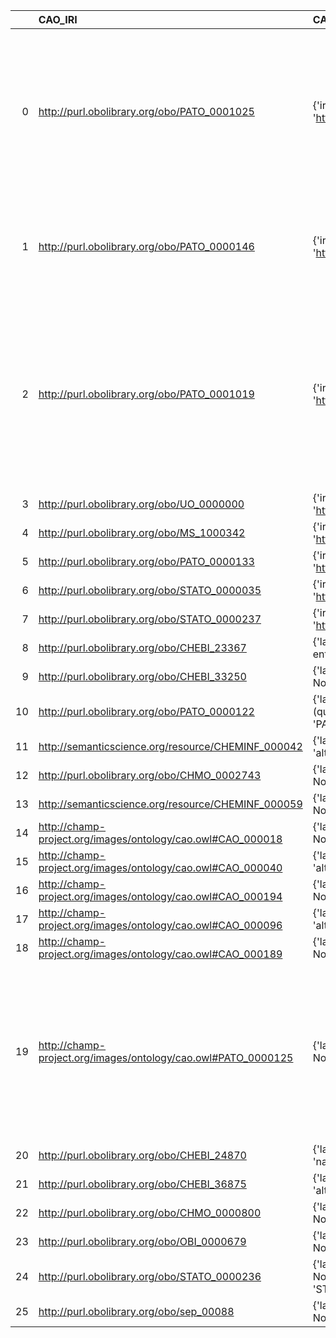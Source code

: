 |    | CAO_IRI                                                       | CAO_DESC                                                                                                     | MS_IRI                                       | MS_DESC                                                 | MS_DEF                                                                                                                      |
|---:|:--------------------------------------------------------------|:-------------------------------------------------------------------------------------------------------------|:---------------------------------------------|:--------------------------------------------------------|:----------------------------------------------------------------------------------------------------------------------------|
|  0 | http://purl.obolibrary.org/obo/PATO_0001025                   | {'iri': 'http://purl.obolibrary.org/obo/PATO_0001025'}                                                       | http://purl.obolibrary.org/obo/PATO_0001025  | {'iri': 'http://purl.obolibrary.org/obo/PATO_0001025'}  | ["A physical quality that inheres in a bearer by virtue of the bearer's amount of force per unit area it exerts."]          |
|  1 | http://purl.obolibrary.org/obo/PATO_0000146                   | {'iri': 'http://purl.obolibrary.org/obo/PATO_0000146'}                                                       | http://purl.obolibrary.org/obo/PATO_0000146  | {'iri': 'http://purl.obolibrary.org/obo/PATO_0000146'}  | ['A physical quality of the thermal energy of a system. [PATO]']                                                            |
|  2 | http://purl.obolibrary.org/obo/PATO_0001019                   | {'iri': 'http://purl.obolibrary.org/obo/PATO_0001019'}                                                       | http://purl.obolibrary.org/obo/PATO_0001019  | {'iri': 'http://purl.obolibrary.org/obo/PATO_0001019'}  | ["A physical quality which inheres in a bearer by virtue of some influence is exerted by the bearer's mass per unit size."] |
|  3 | http://purl.obolibrary.org/obo/UO_0000000                     | {'iri': 'http://purl.obolibrary.org/obo/UO_0000000'}                                                         | http://purl.obolibrary.org/obo/UO_0000000    | {'iri': 'http://purl.obolibrary.org/obo/UO_0000000'}    | []                                                                                                                          |
|  4 | http://purl.obolibrary.org/obo/MS_1000342                     | {'iri': 'http://purl.obolibrary.org/obo/MS_1000342'}                                                         | http://purl.obolibrary.org/obo/MS_1000342    | {'iri': 'http://purl.obolibrary.org/obo/MS_1000342'}    | []                                                                                                                          |
|  5 | http://purl.obolibrary.org/obo/PATO_0000133                   | {'iri': 'http://purl.obolibrary.org/obo/PATO_0000133'}                                                       | http://purl.obolibrary.org/obo/PATO_0000133  | {'iri': 'http://purl.obolibrary.org/obo/PATO_0000133'}  | []                                                                                                                          |
|  6 | http://purl.obolibrary.org/obo/STATO_0000035                  | {'iri': 'http://purl.obolibrary.org/obo/STATO_0000035'}                                                      | http://purl.obolibrary.org/obo/STATO_0000035 | {'iri': 'http://purl.obolibrary.org/obo/STATO_0000035'} | []                                                                                                                          |
|  7 | http://purl.obolibrary.org/obo/STATO_0000237                  | {'iri': 'http://purl.obolibrary.org/obo/STATO_0000237'}                                                      | http://purl.obolibrary.org/obo/STATO_0000237 | {'iri': 'http://purl.obolibrary.org/obo/STATO_0000237'} | []                                                                                                                          |
|  8 | http://purl.obolibrary.org/obo/CHEBI_23367                    | {'label': 'molecular entity', 'prefLabel': 'molecular entity', 'altLabel': None, 'name': 'CHEBI_23367'}      | http://purl.obolibrary.org/obo/MS_1000881    | {'label': 'molecular entity'}                           | []                                                                                                                          |
|  9 | http://purl.obolibrary.org/obo/CHEBI_33250                    | {'label': 'Atom', 'prefLabel': None, 'altLabel': None, 'name': 'CHEBI_33250'}                                | http://purl.obolibrary.org/obo/MS_1003034    | {'label': 'Atom'}                                       | []                                                                                                                          |
| 10 | http://purl.obolibrary.org/obo/PATO_0000122                   | {'label': 'length (quality)', 'prefLabel': 'length (quality)', 'altLabel': 'length', 'name': 'PATO_0000122'} | http://purl.obolibrary.org/obo/PEFF_0001006  | {'label': 'length'}                                     | []                                                                                                                          |
| 11 | http://semanticscience.org/resource/CHEMINF_000042            | {'label': 'Molecular formula', 'prefLabel': None, 'altLabel': None, 'name': 'CHEMINF_000042'}                | http://purl.obolibrary.org/obo/MS_1000866    | {'label': 'Molecular formula'}                          | []                                                                                                                          |
| 12 | http://purl.obolibrary.org/obo/CHMO_0002743                   | {'label': 'Matrix', 'prefLabel': None, 'altLabel': None, 'name': 'CHMO_0002743'}                             | http://purl.obolibrary.org/obo/MS_4000006    | {'label': 'Matrix'}                                     | []                                                                                                                          |
| 13 | http://semanticscience.org/resource/CHEMINF_000059            | {'label': 'InChIKey', 'prefLabel': None, 'altLabel': None, 'name': 'CHEMINF_000059'}                         | http://purl.obolibrary.org/obo/MS_1002894    | {'label': 'InChIKey'}                                   | []                                                                                                                          |
| 14 | http://champ-project.org/images/ontology/cao.owl#CAO_000018   | {'label': 'Matrix', 'prefLabel': None, 'altLabel': None, 'name': 'CAO_000018'}                               | http://purl.obolibrary.org/obo/MS_4000006    | {'label': 'Matrix'}                                     | []                                                                                                                          |
| 15 | http://champ-project.org/images/ontology/cao.owl#CAO_000040   | {'label': 'Sample name', 'prefLabel': None, 'altLabel': None, 'name': 'CAO_000040'}                          | http://purl.obolibrary.org/obo/MS_1000002    | {'label': 'Sample name'}                                | []                                                                                                                          |
| 16 | http://champ-project.org/images/ontology/cao.owl#CAO_000194   | {'label': 'Solution', 'prefLabel': None, 'altLabel': None, 'name': 'CAO_000194'}                             | http://purl.obolibrary.org/obo/MS_1000051    | {'label': 'Solution'}                                   | []                                                                                                                          |
| 17 | http://champ-project.org/images/ontology/cao.owl#CAO_000096   | {'label': 'Chromatogram', 'prefLabel': None, 'altLabel': None, 'name': 'CAO_000096'}                         | http://purl.obolibrary.org/obo/MS_1000625    | {'label': 'Chromatogram'}                               | []                                                                                                                          |
| 18 | http://champ-project.org/images/ontology/cao.owl#CAO_000189   | {'label': 'Sample', 'prefLabel': None, 'altLabel': None, 'name': 'CAO_000189'}                               | http://purl.obolibrary.org/obo/MS_1000457    | {'label': 'Sample'}                                     | []                                                                                                                          |
| 19 | http://champ-project.org/images/ontology/cao.owl#PATO_0000125 | {'label': 'Mass', 'prefLabel': None, 'altLabel': None, 'name': 'PATO_0000125'}                               | http://purl.obolibrary.org/obo/PATO_0000125  | {'altLabel': 'Mass'}                                    | ["A physical quality that inheres in a bearer by virtue of the proportion of the bearer's amount of matter. [PATO]"]        |
| 20 | http://purl.obolibrary.org/obo/CHEBI_24870                    | {'label': 'Ion', 'prefLabel': None, 'altLabel': None, 'name': 'CHEBI_24870'}                                 | http://purl.obolibrary.org/obo/MS_1002806    | {'label': 'Ion'}                                        | []                                                                                                                          |
| 21 | http://purl.obolibrary.org/obo/CHEBI_36875                    | {'label': 'Radical ion', 'prefLabel': None, 'altLabel': None, 'name': 'CHEBI_36875'}                         | http://purl.obolibrary.org/obo/MS_1000376    | {'label': 'Radical ion'}                                | []                                                                                                                          |
| 22 | http://purl.obolibrary.org/obo/CHMO_0000800                   | {'label': 'Spectrum', 'prefLabel': None, 'altLabel': None, 'name': 'CHMO_0000800'}                           | http://purl.obolibrary.org/obo/MS_1000442    | {'label': 'Spectrum'}                                   | []                                                                                                                          |
| 23 | http://purl.obolibrary.org/obo/OBI_0000679                    | {'label': 'Mean', 'prefLabel': None, 'altLabel': None, 'name': 'OBI_0000679'}                                | http://purl.obolibrary.org/obo/MS_1002962    | {'label': 'Mean'}                                       | []                                                                                                                          |
| 24 | http://purl.obolibrary.org/obo/STATO_0000236                  | {'label': 'Coefficient of variation', 'prefLabel': None, 'altLabel': None, 'name': 'STATO_0000236'}          | http://purl.obolibrary.org/obo/MS_1001883    | {'label': 'Coefficient of variation'}                   | []                                                                                                                          |
| 25 | http://purl.obolibrary.org/obo/sep_00088                      | {'label': 'Vendor', 'prefLabel': None, 'altLabel': None, 'name': 'sep_00088'}                                | http://purl.obolibrary.org/obo/MS_1000030    | {'label': 'Vendor'}                                     | []                                                                                                                          |